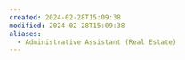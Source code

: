 ```yaml
---
created: 2024-02-28T15:09:38
modified: 2024-02-28T15:09:38
aliases:
  - Administrative Assistant (Real Estate)
---
```

